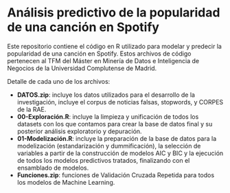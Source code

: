 # Análisis predictivo de la popularidad de una canción en Spotify

Este repositorio contiene el código en R utilizado para modelar y predecir la popularidad de una canción en Spotify. Estos archivos de código pertenecen al TFM del Máster en Minería de Datos e Inteligencia de Negocios de la Universidad Complutense de Madrid.

Detalle de cada uno de los archivos:
- **DATOS.zip**: incluye los datos utilizados para el desarrollo de la investigación, incluye el corpus de noticias falsas, stopwords, y CORPES de la RAE.
- **00-Exploración.R**: incluye la limpieza y unificación de todos los datasets con los que contamos para crear la base de datos final y su posterior análisis exploratorio y depuración.
- **01-Modelización.R**: incluye la preparación de la base de datos para la modelización (estandarización y dummificación), la selección de variables a partir de la construcción de modelos AIC y BIC y la ejecución de todos los modelos predictivos tratados, finalizando con el ensamblado de modelos.
- **Funciones.zip**: funciones de Validación Cruzada Repetida para todos los modelos de Machine Learning.
